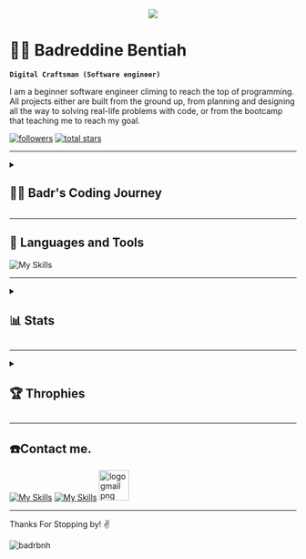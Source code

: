 <p align="center">
   
  <a href="https://github.com/DenverCoder1/readme-typing-svg">
    <img src="https://readme-typing-svg.demolab.com/?lines=Full-stack%20web%20and%20app%20developer;1%2B%20month%20of%20coding%20experience;Always%20learning%20new%20things&font=Fira%20Code&center=true&width=440&height=45&color=39ff14&vCenter=true&pause=1000&size=22" /></a>
</p>

<!-- Social icons section
<p align="center">
  <a href="https://twitter.com/badrbnh001"><img width="32px" alt="Twitter" title="Twitter" src="https://i.imgur.com/OXZM1L6.png"/></a>
  &#8287;&#8287;&#8287;&#8287;&#8287;
  <a href="https://discord.gg/fPrdqh3Zfu" alt="Discord" title="Dev Pro Tips Discord Server"><img width="32px" src="https://i.imgur.com/OViZO8J.png"/></a>
  &#8287;&#8287;&#8287;&#8287;&#8287;
  <a href="https://dev.to/denvercoder1"><img width="32px" alt="Dev.to" title="DenverCoder1 Dev.to" src="https://i.imgur.com/mVm29vK.png"></a>
  &#8287;&#8287;&#8287;&#8287;&#8287;
  <a href="https://ko-fi.com/jlawrence"><img width="32px" alt="Ko-fi" title="Buy me a coffee" src="https://i.imgur.com/PpLeD3K.png"/></a>
  &#8287;&#8287;&#8287;&#8287;&#8287;
  <a href="http://eyl327.mywebcommunity.org/promos/"><img width="32px" alt="Free Stuff" title="Free gifts for you" src="https://i.imgur.com/0uVwkoZ.png"/></a>
</p> -->


# 👨‍💻 Badreddine Bentiah

**`Digital Craftsman (Software engineer)`**

I am a beginner software engineer climing to reach the top of programming. All projects either are built from the ground up, from planning and designing all the way to solving real-life problems with code, or from the bootcamp that teaching me to reach my goal.

<a href="https://github.com/badrbnh?tab=followers">
         <img alt="followers" title="Follow me on Github" src="https://custom-icon-badges.demolab.com/github/followers/badrbnh?color=236ad3&labelColor=1155ba&style=for-the-badge&logo=person-add&label=Follow&logoColor=white"/></a>
      <a href="https://github.com/badrbnh?tab=repositories&sort=stargazers">
         <img alt="total stars" title="Total stars on GitHub" src="https://custom-icon-badges.demolab.com/github/stars/badrbnh?color=55960c&style=for-the-badge&labelColor=488207&logo=star"/></a>
      
   </p>


---
<details>
 <summary><h2>👨‍💻 Badr's Coding Journey</h2></summary>
 
 **`[23/01/2023] : I started my programing journey with ALX SE program.`**
 
 **`[25/01/2023] : Learned how to navigate through Shell.`**
 
 **`[26/01/2023] : I learnt Vi/Vim and Emacs editors.`**
 
 **`[27/01/2023] : I learnt Git and Github.`**
 
 **`[27/01/2023] : Started understanding the algorithem, psuedocode and flowchart.`**
 
 **`[07/02/2023] : Diving deep in Shell.`**
 
 **`[10/02/2023] : Learned Visual Studio Code editor.`**
 
 **`[16/02/2023] : Starting My C language journey.`**
 
 **`[26/02/2023] : I mad my first own program using C`** [MySideProjects](https://github.com/badrbnh/MySideProjetcs/tree/main/Freaquence_Calculator).

</details>

---

## 🧰 Languages and Tools

![My Skills](https://skillicons.dev/icons?i=c,bash,linux,vscode,vim,emacs,git,github&perline=10)

---

<details>
 <summary><h2>📊 Stats</h2></summary>
         
<p><img width="350" src="https://github-readme-stats.vercel.app/api?username=badrbnh&show_icons=true&theme=radical" alt="badrbnh"

<p><img width="370" src="https://github-readme-streak-stats.herokuapp.com/?user=badrbnh&theme=radical" alt="badrbnh"

<p><img width="265" src="https://github-readme-stats.vercel.app/api/top-langs/?username=badrbnh&theme=radical" alt="badrbnh" /></p>

</details>

---
<details>

 <summary><h2>🏆 Throphies</h2></summary>


![trophy](https://github-profile-trophy.vercel.app/?username=badrbnh&theme=radical)
         
</details>

---

## ☎️Contact me.

[![My Skills](https://skillicons.dev/icons?i=twitter)](https://twitter.com/Badrbnh001)
[![My Skills](https://skillicons.dev/icons?i=linkedin)](https://www.linkedin.com/in/badr-bnh-576802265/)
[<img src="https://www.freepnglogos.com/uploads/logo-gmail-png/logo-gmail-png-brand-brands-gmail-logo-logos-icon-22.png" width="53" alt="logo gmail png brand brands gmail logo logos icon" /></a>](mailto:badrbentiah@gmail.com)

---

Thanks For Stopping by! ✌

<p align="left"> <img src="https://komarev.com/ghpvc/?username=badrbnh&label=Profile%20views&color=0e75b6&style=flat" alt="badrbnh" /> </p>




